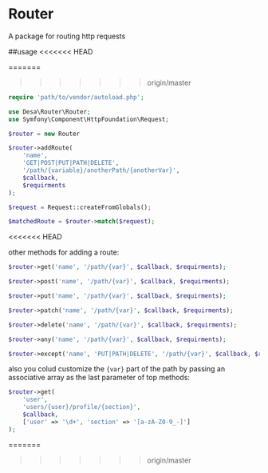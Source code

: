 # Router
A package for routing http requests

##usage
<<<<<<< HEAD

=======
>>>>>>> origin/master
```php
require 'path/to/vendor/autoload.php';

use Desa\Router\Router;
use Symfony\Component\HttpFoundation\Request;

$router = new Router

$router->addRoute(
	'name',
	'GET|POST|PUT|PATH|DELETE',
	'/path/{variable}/anotherPath/{anotherVar}',
	$callback,
	$requirments
);

$request = Request::createFromGlobals();

$matchedRoute = $router->match($request);
```
<<<<<<< HEAD

other methods for adding a route:

```php
$router->get('name', '/path/{var}', $callback, $requirments);

$router->post('name', '/path/{var}', $callback, $requirments);

$router->put('name', '/path/{var}', $callback, $requirments);

$router->patch('name', '/path/{var}', $callback, $requirments);

$router->delete('name', '/path/{var}', $callback, $requirments);

$router->any('name', '/path/{var}', $callback, $requirments);

$router->except('name', 'PUT|PATH|DELETE', '/path/{var}', $callback, $requirments);
```

also you colud customize the `{var}` part of the path by passing an associative array as the last parameter of top methods:

```php
$router->get(
	'user',
	'users/{user}/profile/{section}',
	$callback,
	['user' => '\d+', 'section' => '[a-zA-Z0-9_-]']
);
```
=======
>>>>>>> origin/master
